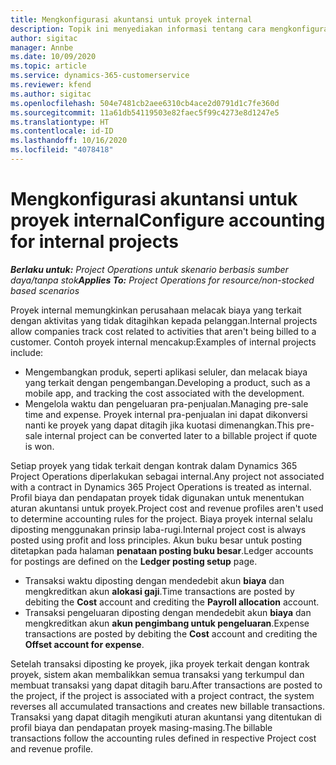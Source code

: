 ```yaml
---
title: Mengkonfigurasi akuntansi untuk proyek internal
description: Topik ini menyediakan informasi tentang cara mengkonfigurasi praktik akuntansi untuk proyek internal dalam Project Operations.
author: sigitac
manager: Annbe
ms.date: 10/09/2020
ms.topic: article
ms.service: dynamics-365-customerservice
ms.reviewer: kfend
ms.author: sigitac
ms.openlocfilehash: 504e7481cb2aee6310cb4ace2d0791d1c7fe360d
ms.sourcegitcommit: 11a61db54119503e82faec5f99c4273e8d1247e5
ms.translationtype: HT
ms.contentlocale: id-ID
ms.lasthandoff: 10/16/2020
ms.locfileid: "4078418"
---
```

# <a name="configure-accounting-for-internal-projects"></a><span data-ttu-id="c1322-103">Mengkonfigurasi akuntansi untuk proyek internal</span><span class="sxs-lookup"><span data-stu-id="c1322-103">Configure accounting for internal projects</span></span>

<span data-ttu-id="c1322-104">_**Berlaku untuk:** Project Operations untuk skenario berbasis sumber daya/tanpa stok_</span><span class="sxs-lookup"><span data-stu-id="c1322-104">_**Applies To:** Project Operations for resource/non-stocked based scenarios_</span></span>

<span data-ttu-id="c1322-105">Proyek internal memungkinkan perusahaan melacak biaya yang terkait dengan aktivitas yang tidak ditagihkan kepada pelanggan.</span><span class="sxs-lookup"><span data-stu-id="c1322-105">Internal projects allow companies track cost related to activities that aren't being billed to a customer.</span></span> <span data-ttu-id="c1322-106">Contoh proyek internal mencakup:</span><span class="sxs-lookup"><span data-stu-id="c1322-106">Examples of internal projects include:</span></span>

- <span data-ttu-id="c1322-107">Mengembangkan produk, seperti aplikasi seluler, dan melacak biaya yang terkait dengan pengembangan.</span><span class="sxs-lookup"><span data-stu-id="c1322-107">Developing a product, such as a mobile app, and tracking the cost associated with the development.</span></span>
- <span data-ttu-id="c1322-108">Mengelola waktu dan pengeluaran pra-penjualan.</span><span class="sxs-lookup"><span data-stu-id="c1322-108">Managing pre-sale time and expense.</span></span> <span data-ttu-id="c1322-109">Proyek internal pra-penjualan ini dapat dikonversi nanti ke proyek yang dapat ditagih jika kuotasi dimenangkan.</span><span class="sxs-lookup"><span data-stu-id="c1322-109">This pre-sale internal project can be converted later to a billable project if quote is won.</span></span>

<span data-ttu-id="c1322-110">Setiap proyek yang tidak terkait dengan kontrak dalam Dynamics 365 Project Operations diperlakukan sebagai internal.</span><span class="sxs-lookup"><span data-stu-id="c1322-110">Any project not associated with a contract in Dynamics 365 Project Operations is treated as internal.</span></span> <span data-ttu-id="c1322-111">Profil biaya dan pendapatan proyek tidak digunakan untuk menentukan aturan akuntansi untuk proyek.</span><span class="sxs-lookup"><span data-stu-id="c1322-111">Project cost and revenue profiles aren't used to determine accounting rules for the project.</span></span> <span data-ttu-id="c1322-112">Biaya proyek internal selalu diposting menggunakan prinsip laba-rugi.</span><span class="sxs-lookup"><span data-stu-id="c1322-112">Internal project cost is always posted using profit and loss principles.</span></span> <span data-ttu-id="c1322-113">Akun buku besar untuk posting ditetapkan pada halaman **penataan posting buku besar**.</span><span class="sxs-lookup"><span data-stu-id="c1322-113">Ledger accounts for postings are defined on the **Ledger posting setup** page.</span></span>

- <span data-ttu-id="c1322-114">Transaksi waktu diposting dengan mendedebit akun **biaya** dan mengkreditkan akun **alokasi gaji**.</span><span class="sxs-lookup"><span data-stu-id="c1322-114">Time transactions are posted by debiting the **Cost** account and crediting the **Payroll allocation** account.</span></span>
- <span data-ttu-id="c1322-115">Transaksi pengeluaran diposting dengan mendedebit akun **biaya** dan mengkreditkan akun **akun pengimbang untuk pengeluaran**.</span><span class="sxs-lookup"><span data-stu-id="c1322-115">Expense transactions are posted by debiting the **Cost** account and crediting the **Offset account for expense**.</span></span>

<span data-ttu-id="c1322-116">Setelah transaksi diposting ke proyek, jika proyek terkait dengan kontrak proyek, sistem akan membalikkan semua transaksi yang terkumpul dan membuat transaksi yang dapat ditagih baru.</span><span class="sxs-lookup"><span data-stu-id="c1322-116">After transactions are posted to the project, if the project is associated with a project contract, the system reverses all accumulated transactions and creates new billable transactions.</span></span> <span data-ttu-id="c1322-117">Transaksi yang dapat ditagih mengikuti aturan akuntansi yang ditentukan di profil biaya dan pendapatan proyek masing-masing.</span><span class="sxs-lookup"><span data-stu-id="c1322-117">The billable transactions follow the accounting rules defined in respective Project cost and revenue profile.</span></span>


